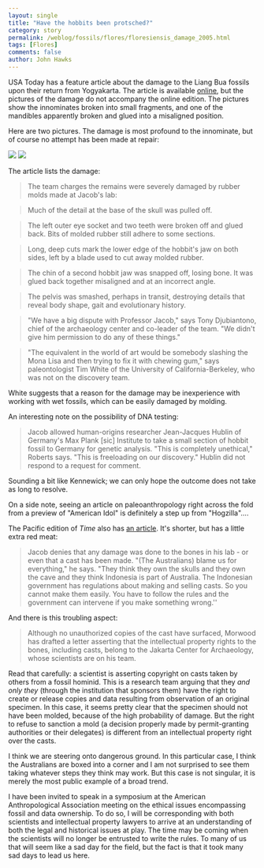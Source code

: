 ```yaml
---
layout: single 
title: "Have the hobbits been protsched?" 
category: story
permalink: /weblog/fossils/flores/floresiensis_damage_2005.html
tags: [Flores] 
comments: false 
author: John Hawks 
---
```



<p>
USA Today has a feature article about the damage to the Liang Bua fossils upon their return from Yogyakarta. The article is available 
<a href="http://www.usatoday.com/tech/science/discoveries/2005-03-21-hobbit-usat_x.htm">online</a>, but the pictures of the damage do not accompany the online edition. The pictures show the innominates broken into small fragments, and one of the mandibles apparently broken and glued into a misaligned position. 
</p>

<p>
Here are two pictures. The damage is most profound to the innominate, but of course no attempt has been made at repair:
</p>

<img src="/graphics/flores_mandible_damage.jpg" />
<img src="/graphics/flores_innominate_damage.jpg" />

<p>
The article lists the damage: 
</p>

<blockquote> The team charges the remains were severely damaged by rubber molds made at Jacob's lab: </blockquote>
<blockquote>Much of the detail at the base of the skull was pulled off.</blockquote>
<blockquote>The left outer eye socket and two teeth were broken off and glued back. Bits of molded rubber still adhere to some sections.</blockquote>
<blockquote>Long, deep cuts mark the lower edge of the hobbit's jaw on both sides, left by a blade used to cut away molded rubber.</blockquote>
<blockquote>The chin of a second hobbit jaw was snapped off, losing bone. It was glued back together misaligned and at an incorrect angle.</blockquote>
<blockquote>The pelvis was smashed, perhaps in transit, destroying details that reveal body shape, gait and evolutionary history.</blockquote>
<blockquote>"We have a big dispute with Professor Jacob," says Tony Djubiantono, chief of the archaeology center and co-leader of the team. "We didn't give him permission to do any of these things."</blockquote>

<blockquote>"The equivalent in the world of art would be somebody slashing the Mona Lisa and then trying to fix it with chewing gum," says paleontologist Tim White of the University of California-Berkeley, who was not on the discovery team. </blockquote>

<p>
White suggests that a reason for the damage may be inexperience with working with wet fossils, which can be easily damaged by molding. 
</p>

<p>
An interesting note on the possibility of DNA testing: 
</p>

<blockquote>Jacob allowed human-origins researcher Jean-Jacques Hublin of Germany's Max Plank [sic] Institute to take a small section of hobbit fossil to Germany for genetic analysis. "This is completely unethical," Roberts says. "This is freeloading on our discovery." Hublin did not respond to a request for comment.</blockquote>

<p>
Sounding a bit like Kennewick; we can only hope the outcome does not take as long to resolve. 
</p>

<p>
On a side note, seeing an article on paleoanthropology right across the fold from a preview of "American Idol" is definitely a step up from "Hogzilla"....
</p>

<p>
The Pacific edition of <i>Time</i> also has 
<a href="http://www.time.com/time/pacific/magazine/article/0,13673,503050321-1038035,00.html">an article</a>. It's shorter, but has a little extra red meat: 
</p>

<blockquote>Jacob denies that any damage was done to the bones in his lab - or even that a cast has been made. "(The Australians) blame us for everything," he says. "They think they own the skulls and they own the cave and they think Indonesia is part of Australia. The Indonesian government has regulations about making and selling casts. So you cannot make them easily. You have to follow the rules and the government can intervene if you make something wrong.''</blockquote>

<p>
And there is this troubling aspect: 
</p>

<blockquote>Although no unauthorized copies of the cast have surfaced, Morwood has drafted a letter asserting that the intellectual property rights to the bones, including casts, belong to the Jakarta Center for Archaeology, whose scientists are on his team. </blockquote>

<p>
Read that carefully: a scientist is asserting copyright on casts taken by others from a fossil hominid. This is a research team arguing that they <i>and only they</i> (through the institution that sponsors them) have the right to create or release copies and data resulting from observation of an original specimen. In this case, it seems pretty clear that the specimen should not have been molded, because of the high probability of damage. But the right to refuse to sanction a mold (a decision properly made by permit-granting authorities or their delegates) is different from an intellectual property right over the casts. 
</p>

<p>
I think we are steering onto dangerous ground. In this particular case, I think the Australians are boxed into a corner and I am not surprised to see them taking whatever steps they think may work. But this case is not singular, it is merely the most public example of a broad trend. 
</p>

<p>
I have been invited to speak in a symposium at the American Anthropological Association meeting on the ethical issues encompassing fossil and data ownership. To do so, I will be corresponding with both scientists and intellectual property lawyers to arrive at an understanding of both the legal and historical issues at play. The time may be coming when the scientists will no longer be entrusted to write the rules. To many of us that will seem like a sad day for the field, but the fact is that it took many sad days to lead us here. 
</p>


